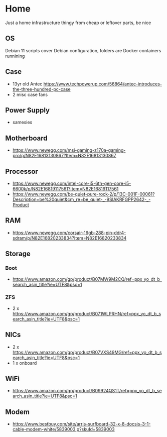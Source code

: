 # Home
Just a home infrastructure thingy from cheap or leftover parts, be nice

## OS
Debian 11
scripts cover Debian configuration, folders are Docker containers runnining

## Case
- 13yr old Antec https://www.techpowerup.com/56864/antec-introduces-the-three-hundred-pc-case
- 2 misc case fans

## Power Supply
- samesies

## Motherboard
- https://www.newegg.com/msi-gaming-z170a-gaming-pro/p/N82E16813130867?Item=N82E16813130867
## Processor

- https://www.newegg.com/intel-core-i5-6th-gen-core-i5-6600k/p/N82E16819117561?Item=N82E16819117561
- https://www.newegg.com/be-quiet-pure-rock-2/p/13C-001F-00061?Description=be%20quiet&cm_re=be_quiet-_-9SIAKRFGPP2642-_-Product
	
## RAM
- https://www.newegg.com/corsair-16gb-288-pin-ddr4-sdram/p/N82E16820233834?Item=N82E16820233834


## Storage
### Boot
- https://www.amazon.com/gp/product/B07MW9M2CQ/ref=ppx_yo_dt_b_search_asin_title?ie=UTF8&psc=1
### ZFS
- 2 x https://www.amazon.com/gp/product/B071WLPRHN/ref=ppx_yo_dt_b_search_asin_title?ie=UTF8&psc=1
	
## NICs
- 2 x https://www.amazon.com/gp/product/B07VXS49MG/ref=ppx_yo_dt_b_search_asin_title?ie=UTF8&psc=1
- 1 x onboard
	
## WiFi
- https://www.amazon.com/gp/product/B09924QS1T/ref=ppx_yo_dt_b_search_asin_title?ie=UTF8&psc=1
	
## Modem
- https://www.bestbuy.com/site/arris-surfboard-32-x-8-docsis-3-1-cable-modem-white/5839003.p?skuId=5839003
